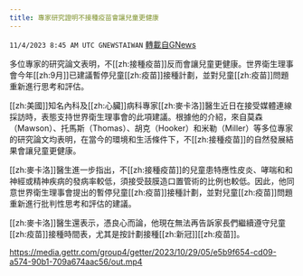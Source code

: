 ```yaml
---
title: 專家研究證明不接種疫苗會讓兒童更健康
---
```

`11/4/2023 8:45 AM UTC GNEWSTAIWAN` [轉載自GNews](https://gnews.org/articles/1919757)



多位專家的研究論文表明，不[[zh:接種疫苗]]反而會讓兒童更健康。世界衛生理事會今年[[zh:9月]]已建議暫停兒童[[zh:疫苗]]接種計劃，並對兒童[[zh:疫苗]]問題重新進行思考和評估。  

[[zh:美國]]知名內科及[[zh:心臟]]病科專家[[zh:麥卡洛]]醫生近日在接受媒體連線採訪時，表態支持世界衛生理事會的此項建議。根據他的介紹，來自莫森（Mawson）、托馬斯（Thomas）、胡克（Hooker）和米勒（Miller）等多位專家的研究論文均表明，在當今的環境和生活條件下，不[[zh:接種疫苗]]的自然發展結果會讓兒童更健康。

  

[[zh:麥卡洛]]醫生進一步指出，不[[zh:接種疫苗]]的兒童患特應性皮炎、哮喘和和神經或精神疾病的發病率較低，須接受鼓膜造口置管術的比例也較低。因此，他同意世界衛生理事會提出的暫停兒童[[zh:疫苗]]接種計劃，並對兒童[[zh:疫苗]]問題重新進行批判性思考和評估的建議。

  

[[zh:麥卡洛]]醫生還表示，憑良心而論，他現在無法再告訴家長們繼續遵守兒童[[zh:疫苗]]接種時間表，尤其是按計劃接種[[zh:新冠]][[zh:疫苗]]。


https://media.gettr.com/group4/getter/2023/10/29/05/e5b9f654-cd09-a574-90b1-709a674aac56/out.mp4



